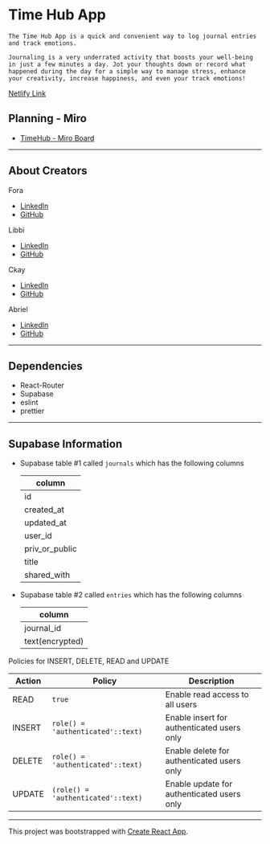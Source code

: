 # Time Hub App

    The Time Hub App is a quick and convenient way to log journal entries and track emotions.

    Journaling is a very underrated activity that boosts your well-being in just a few minutes a day. Jot your thoughts down or record what happened during the day for a simple way to manage stress, enhance your creativity, increase happiness, and even your track emotions!

[Netlify Link](https://time-hub.netlify.app/)

## Planning - Miro

- [TimeHub - Miro Board](https://miro.com/app/board/uXjVOV-yJUo=/)

---

## About Creators

Fora

- [LinkedIn](https://www.linkedin.com/in/fora-heims/)
- [GitHub](https://github.com/fora-heims)

Libbi

- [LinkedIn](https://www.linkedin.com/in/libbi-dunham/)
- [GitHub](https://github.com/Libbi-Dunham)

Ckay

- [LinkedIn](https://www.linkedin.com/in/ckaynatividad/)
- [GitHub](https://github.com/ckaynatividad)

Abriel

- [LinkedIn](https://www.linkedin.com/in/abrielcleaver/)
- [GitHub](https://github.com/abrielcleaver)

---

## Dependencies

- React-Router
- Supabase
- eslint
- prettier

---

## Supabase Information

- Supabase table #1 called `journals` which has the following columns

  | column         |
  | -------------- |
  | id             |
  | created_at     |
  | updated_at     |
  | user_id        |
  | priv_or_public |
  | title          |
  | shared_with    |

- Supabase table #2 called `entries` which has the following columns

  | column          |
  | --------------- |
  | journal_id      |
  | text(encrypted) |

Policies for INSERT, DELETE, READ and UPDATE

| Action | Policy                             | Description                                |
| ------ | ---------------------------------- | ------------------------------------------ |
| READ   | `true`                             | Enable read access to all users            |
| INSERT | `role() = 'authenticated'::text)`  | Enable insert for authenticated users only |
| DELETE | `role() = 'authenticated'::text)`  | Enable delete for authenticated users only |
| UPDATE | `(role() = 'authenticated'::text)` | Enable update for authenticated users only |

---

This project was bootstrapped with [Create React App](https://github.com/facebook/create-react-app).
